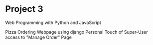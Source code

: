 # Project 3

Web Programming with Python and JavaScript

Pizza Ordering Webpage using django
Personal Touch of Super-User access to "Manage Order" Page
